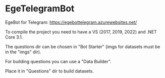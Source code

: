 # EgeTelegramBot
EgeBot for Telegram: https://egebottelegram.azurewebsites.net/

To compile the project you need to have a VS (2017, 2019, 2022) and .NET Core 3.1.

The questions dir can be chosen in "Bot Starter" (imgs for datasets must be in the "imgs" dir).

For building questions you can use a "Data Builder".

Place it in "Questions" dir to build datasets.
